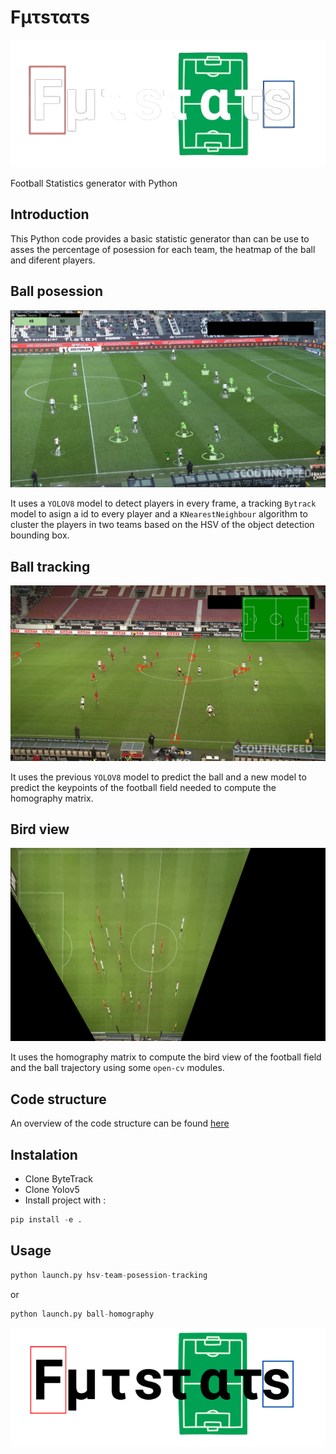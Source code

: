 # Fμτsτατs

![logo](imgs/logos/logo_black2.png)

Football Statistics generator with Python

## Introduction

This Python code provides a basic statistic generator than can be use to asses the percentage of posession for each team, the heatmap of the ball and diferent players.

## Ball posession

![logo](imgs/screenshots/screenshot_posession.png)

It uses a ```YOLOV8``` model to detect players in every frame, a tracking ```Bytrack``` model to asign a id to every player and a ```KNearestNeighbour``` algorithm to cluster the players in two teams based on the HSV of the object detection bounding box.

## Ball tracking

![logo](imgs/screenshots/screenshot_ball.png)

It uses the previous ```YOLOV8``` model to predict the ball and a new model to predict the keypoints of the football field needed to compute the homography matrix.

## Bird view

![logo](imgs/screenshots/screenshot_birdview.png)

It uses the homography matrix to compute the bird view of the football field and the ball trajectory using some ```open-cv``` modules.


## Code structure

An overview of the code structure can be found [here](futstats/README.md)


## Instalation

- Clone ByteTrack
- Clone Yolov5
- Install project with :
```python
pip install -e .
```

## Usage

```python
python launch.py hsv-team-posession-tracking
```
or
```python
python launch.py ball-homography
```


![logo](imgs/logos/logo_white.png)
